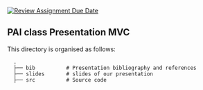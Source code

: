 [![Review Assignment Due Date](https://classroom.github.com/assets/deadline-readme-button-24ddc0f5d75046c5622901739e7c5dd533143b0c8e959d652212380cedb1ea36.svg)](https://classroom.github.com/a/n0RHNOOv)
## PAI class Presentation MVC 

This directory is organised as follows:

      .
      ├── bib          # Presentation bibliography and references
      ├── slides       # slides of our presentation
      ├── src          # Source code 
      
